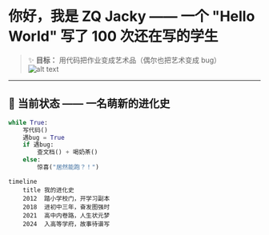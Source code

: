 
# 你好，我是 ZQ Jacky —— 一个 "Hello World" 写了 100 次还在写的学生
> ✨ **目标：** 用代码把作业变成艺术品（偶尔也把艺术变成 bug）  
![alt text](2.gif)

---

## 🌱 当前状态 —— 一名萌新的进化史  
```python
while True:
    写代码()
    遇bug = True
    if 遇bug:
        查文档() + 喝奶茶()
    else:
        惊喜("居然能跑？！")
```

```mermaid
timeline
    title 我的进化史
    2012  踏小学校门，开学习副本
    2018  进初中三年，奋发图强时
    2021  高中内卷路，人生状元梦
    2024  入高等学府，故事待谱写
```
